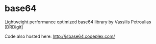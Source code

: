 base64
======

Lightweight performance optimized base64 library by Vassilis Petroulias [DRDigit]

Code also hosted here: http://jsbase64.codeplex.com/
